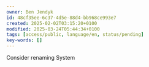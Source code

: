```yaml
---
owner: Ben Jendyk
id: 48cf35ee-6c37-4d5e-88d4-bb968ce993e7
created: 2025-02-02T03:15:20+0100
modified: 2025-03-24T05:44:34+0100
tags: [access/public, language/en, status/pending]
key-words: []
---
```


Consider renaming System
